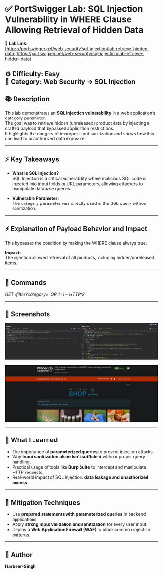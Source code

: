 # ✅ PortSwigger Lab: SQL Injection Vulnerability in WHERE Clause Allowing Retrieval of Hidden Data

**🔗 Lab Link:**  
[https://portswigger.net/web-security/sql-injection/lab-retrieve-hidden-data](https://portswigger.net/web-security/sql-injection/lab-retrieve-hidden-data)

**⚙️ Difficulty:** Easy  
**📂 Category:** Web Security → SQL Injection  
---

## 📚 Description

This lab demonstrates an **SQL Injection vulnerability** in a web application’s category parameter.  
The goal was to retrieve hidden (unreleased) product data by injecting a crafted payload that bypassed application restrictions.  
It highlights the dangers of improper input sanitization and shows how this can lead to unauthorized data exposure.

---

## ⚡ Key Takeaways

- **What is SQL Injection?**  
  SQL Injection is a critical vulnerability where malicious SQL code is injected into input fields or URL parameters, allowing attackers to manipulate database queries.

- **Vulnerable Parameter:**  
  The `category` parameter was directly used in the SQL query without sanitization.

---

## ⚡ Explanation of Payload Behavior and Impact

This bypasses the condition by making the WHERE clause always true.

**Impact:**  
The injection allowed retrieval of all products, including hidden/unreleased items.

---

## 🧱 Commands

*GET /filter?category=' OR 1=1-- HTTP/2*

---

## 📸 Screenshots

*![Screenshot 1 Alt Text](https://github.com/Harbeer-Singh/Portswigger-Labs/blob/main/SQL%20INJECTION/LAB-1/images/1.png)*

*![Screenshot 1 Alt Text](https://github.com/Harbeer-Singh/Portswigger-Labs/blob/main/SQL%20INJECTION/LAB-1/images/2.png)*


---

## 📝 What I Learned

- The importance of **parameterized queries** to prevent injection attacks.  
- Why **input sanitization alone isn’t sufficient** without proper query handling.  
- Practical usage of tools like **Burp Suite** to intercept and manipulate HTTP requests.  
- Real-world impact of SQL Injection: **data leakage and unauthorized access**.

---

## 🔐 Mitigation Techniques

- Use **prepared statements with parameterized queries** in backend applications.  
- Apply **strong input validation and sanitization** for every user input.  
- Deploy a **Web Application Firewall (WAF)** to block common injection patterns.

---

## 👤 Author

**Harbeer-Singh**
